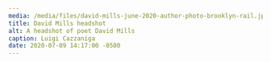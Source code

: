 ```yaml
---
media: /media/files/david-mills-june-2020-author-photo-brooklyn-rail.jpg
title: David Mills headshot
alt: A headshot of poet David Mills
caption: Luigi Cazzaniga
date: 2020-07-09 14:17:00 -0500
---
```

